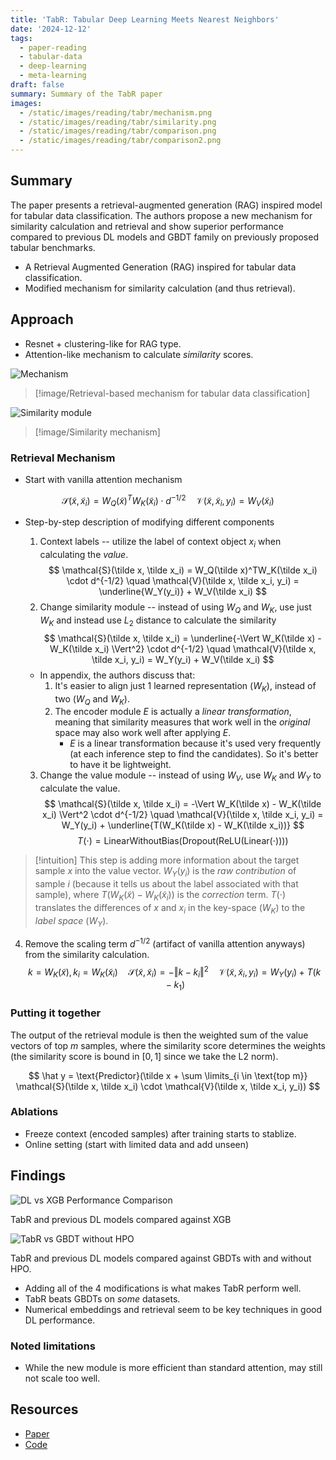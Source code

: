 ```yaml
---
title: 'TabR: Tabular Deep Learning Meets Nearest Neighbors'
date: '2024-12-12'
tags:
  - paper-reading
  - tabular-data
  - deep-learning
  - meta-learning
draft: false
summary: Summary of the TabR paper
images:
  - /static/images/reading/tabr/mechanism.png
  - /static/images/reading/tabr/similarity.png
  - /static/images/reading/tabr/comparison.png
  - /static/images/reading/tabr/comparison2.png
---
```


## Summary

The paper presents a retrieval-augmented generation (RAG) inspired model for tabular data classification. The authors propose a new mechanism for similarity calculation and retrieval and show superior performance compared to previous DL models and GBDT family on previously proposed tabular benchmarks.

- A Retrieval Augmented Generation (RAG) inspired for tabular data classification.
- Modified mechanism for similarity calculation (and thus retrieval).

## Approach

- Resnet + clustering-like for RAG type.
- Attention-like mechanism to calculate _similarity_ scores.

![Mechanism](/static/images/reading/tabr/mechanism.png)

> [!image/Retrieval-based mechanism for tabular data classification]

![Similarity module](/static/images/reading/tabr/similarity.png)

> [!image/Similarity mechanism]

### Retrieval Mechanism

- Start with vanilla attention mechanism

$$
\mathcal{S}(\tilde x, \tilde x_i) = W_Q(\tilde x)^TW_K(\tilde x_i) \cdot d^{-1/2} \quad \mathcal{V}(\tilde x, \tilde x_i, y_i) = W_V(\tilde x_i)
$$

- Step-by-step description of modifying different components

  1. Context labels -- utilize the label of context object $x_i$ when calculating the _value_.
     $$
     \mathcal{S}(\tilde x, \tilde x_i) = W_Q(\tilde x)^TW_K(\tilde x_i) \cdot d^{-1/2} \quad \mathcal{V}(\tilde x, \tilde x_i, y_i) = \underline{W_Y(y_i)} + W_V(\tilde x_i)
     $$
  2. Change similarity module -- instead of using $W_Q$ and $W_K$, use just $W_K$ and instead use $L_2$ distance to calculate the similarity
     $$
     \mathcal{S}(\tilde x, \tilde x_i) = \underline{-\Vert W_K(\tilde x) - W_K(\tilde x_i) \Vert^2} \cdot d^{-1/2} \quad \mathcal{V}(\tilde x, \tilde x_i, y_i) = W_Y(y_i) + W_V(\tilde x_i)
     $$

  - In appendix, the authors discuss that:
    1. It's easier to align just 1 learned representation ($W_K$), instead of two ($W_Q$ and $W_K$).
    2. The encoder module $E$ is actually a _linear transformation_, meaning that similarity measures that work well in the _original_ space may also work well after applying $E$.
       - $E$ is a linear transformation because it's used very frequently (at each inference step to find the candidates). So it's better to have it be lightweight.

  3. Change the value module -- instead of using $W_V$, use $W_K$ and $W_Y$ to calculate the value.
     $$
     \mathcal{S}(\tilde x, \tilde x_i) = -\Vert W_K(\tilde x) - W_K(\tilde x_i) \Vert^2 \cdot d^{-1/2} \quad \mathcal{V}(\tilde x, \tilde x_i, y_i) = W_Y(y_i) + \underline{T(W_K(\tilde x) - W_K(\tilde x_i))}
     $$
     $$
     T(\cdot) = \text{LinearWithoutBias}(\text{Dropout}(\text{ReLU}(\text{Linear}(\cdot))))
     $$

> [!intuition]
> This step is adding more information about the target sample $x$ into the value vector. $W_Y(y_i)$ is the _raw contribution_ of sample $i$ (because it tells us about the label associated with that sample), where $T(W_K(\tilde x) - W_K(\tilde x_i))$ is the _correction_ term. $T(\cdot)$ translates the differences of $x$ and $x_i$ in the key-space ($W_K$) to the _label space_ ($W_Y$).

4. Remove the scaling term $d^{-1/2}$ (artifact of vanilla attention anyways) from the similarity calculation.
   $$
   k = W_K(\tilde x), k_i = W_K(\tilde x_i) \quad \mathcal{S}(\tilde x, \tilde x_i) = - \Vert k-k_i \Vert^2 \quad \mathcal{V}(\tilde x, \tilde x_i, y_i) = W_Y(y_i) + T(k-k_1)
   $$

### Putting it together

The output of the retrieval module is then the weighted sum of the value vectors of top $m$ samples, where the similarity score determines the weights (the similarity score is bound in $[0, 1]$ since we take the L2 norm).

$$
\hat y = \text{Predictor}(\tilde x + \sum \limits_{i \in \text{top m}} \mathcal{S}(\tilde x, \tilde x_i) \cdot \mathcal{V}(\tilde x, \tilde x_i, y_i))
$$

### Ablations

- Freeze context (encoded samples) after training starts to stablize.
- Online setting (start with limited data and add unseen)

## Findings

![DL vs XGB Performance Comparison](/static/images/reading/tabr/comparison.png)

TabR and previous DL models compared against XGB

![TabR vs GBDT without HPO](/static/images/reading/tabr/comparison2.png)

TabR and previous DL models compared against GBDTs with and without HPO.

- Adding all of the 4 modifications is what makes TabR perform well.
- TabR beats GBDTs on _some_ datasets.
- Numerical embeddings and retrieval seem to be key techniques in good DL performance.

### Noted limitations

- While the new module is more efficient than standard attention, may still not scale too well.

## Resources

- [Paper](https://openreview.net/forum?id=rhgIgTSSxW)
- [Code](https://github.com/yandex-research/tabular-dl-tabr)

